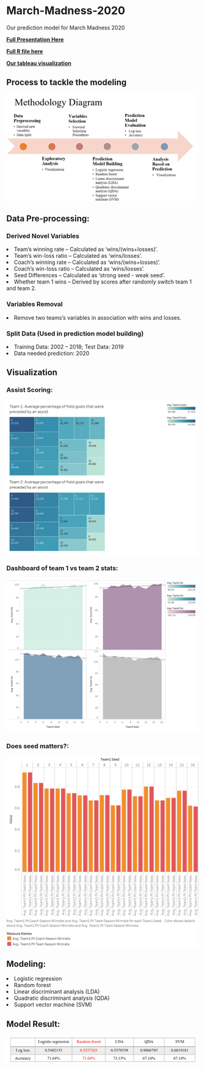 # March-Madness-2020
Our prediction model for March Madness 2020


[**Full Presentation Here**](https://github.com/ngocdinh1410/March-Madness-2020/blob/master/GUCCIGANG%20Report.pptx)


[**Full R file here**](https://github.com/ngocdinh1410/March-Madness-2020/blob/master/final.R)

[**Our tableau visualization**](https://github.com/ngocdinh1410/March-Madness-2020/blob/master/March%20Madness%20Test%20Data%20Visualization.twbx)


**<h2>Process to tackle the modeling</h2>**


![alt text](https://github.com/ngocdinh1410/March-Madness-2020/blob/master/Process.PNG "Our process")
<h2>Data Pre-processing:</h2>
<h3>Derived Novel Variables</h3>
<li>Team’s winning rate – Calculated as ‘wins/(wins+losses)’.</li>
<li>Team’s win-loss ratio – Calculated as ‘wins/losses’.</li>
<li>Coach’s winning rate – Calculated as ‘wins/(wins+losses)’.</li>
<li>Coach’s win-loss ratio – Calculated as ‘wins/losses’.</li>
<li>Seed Differences – Calculated as ‘strong seed - weak seed’.</li>
<li>Whether team 1 wins – Derived by scores after randomly switch team 1 and team 2.</li>
<h3>Variables Removal</h3>
<li>Remove two teams’s variables in association with wins and losses.</li>
<h3>Split Data (Used in prediction model building)</h3>
<li>Training Data: 2002 – 2018; Test Data: 2019</li>
<li>Data needed prediction: 2020</li>

<h2> Visualization</h2>

<h3>Assist Scoring:</h3>


![alt text](https://github.com/ngocdinh1410/March-Madness-2020/blob/master/Assist%20scoring%20March%20Madness.png "picture 1")


<h3>Dashboard of team 1 vs team 2 stats:</h3>


![alt text](https://github.com/ngocdinh1410/March-Madness-2020/blob/master/Dashboard%201%20MARCH%20MADNESS.png "picture 2")


<h3>Does seed matters?:</h3>


![alt text](https://github.com/ngocdinh1410/March-Madness-2020/blob/master/coach%20vs%20season%20march%20madness.png "picture 3")


<h2>Modeling:</h2>

<li>Logistic regression</li>
<li>Random forest</li>
<li>Linear discriminant analysis (LDA)</li>
<li>Quadratic discriminant analysis (QDA)</li>
<li>Support vector machine (SVM)</li>

<h2>Model Result:</h2>


![alt text](https://github.com/ngocdinh1410/March-Madness-2020/blob/master/Model%20result.PNG "Model Result")

